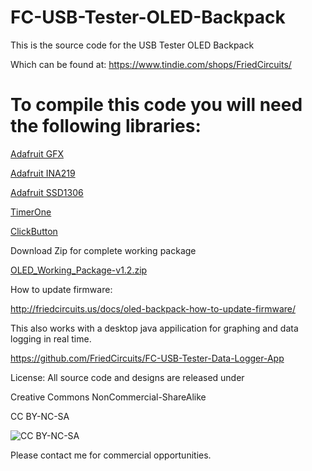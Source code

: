 FC-USB-Tester-OLED-Backpack
===========================
This is the source code for the USB Tester OLED Backpack 

Which can be found at:
https://www.tindie.com/shops/FriedCircuits/

To compile this code you will need the following libraries:
===========================

[Adafruit GFX](https://github.com/adafruit/Adafruit-GFX-Library)

[Adafruit INA219](https://github.com/adafruit/Adafruit_INA219)

[Adafruit SSD1306](https://github.com/adafruit/Adafruit_SSD1306)

[TimerOne](https://code.google.com/p/arduino-timerone/)

[ClickButton](http://code.google.com/p/clickbutton/)

Download Zip for complete working package

[OLED_Working_Package-v1.2.zip](https://github.com/FriedCircuits/FC-USB-Tester-OLED-Backpack/blob/master/OLED_Working_Package-v1.2.zip)


How to update firmware:

http://friedcircuits.us/docs/oled-backpack-how-to-update-firmware/


This also works with a desktop java appilication for graphing and data logging in real time. 

https://github.com/FriedCircuits/FC-USB-Tester-Data-Logger-App

License: All source code and designs are released under 

Creative Commons NonCommercial-ShareAlike 

CC BY-NC-SA

![CC BY-NC-SA](http://i.creativecommons.org/l/by-nc-sa/3.0/88x31.png)

Please contact me for commercial opportunities. 
